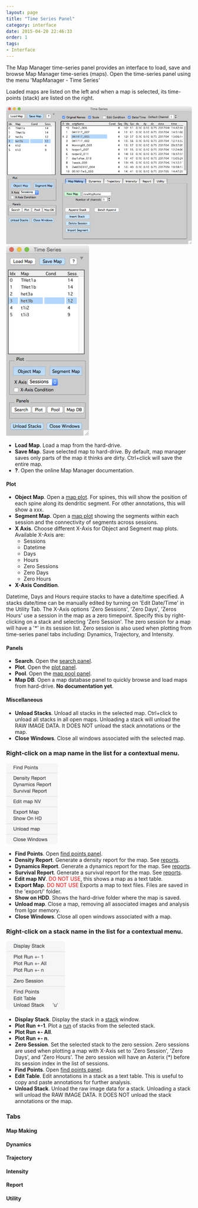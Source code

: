 ```yaml
---
layout: page
title: "Time Series Panel"
category: interface
date: 2015-04-20 22:46:33
order: 1
tags:
- Interface
---
```



The Map Manager time-series panel provides an interface to load, save and browse Map Manager time-series (maps). Open the time-series panel using the menu 'MapManager - Time Series'

Loaded maps are listed on the left and when a map is selected, its time-points (stack) are listed on the right.

<IMG class="img-float-center" SRC="images/mm3/time-series/time-series-panel.png" WIDTH="700">

<IMG class="img-float-right" SRC="images/mm3/time-series/time-series-minimized.png" WIDTH="225">

 - **Load Map**. Load a map from the hard-drive. 
 - **Save Map**. Save selected map to hard-drive. By default, map manager saves only parts of the map it thinks are dirty. Ctrl+click will save the entire map.
 - **?**. Open the online Map Manager documentation.


#### Plot
 - **Object Map**. Open a [map plot][12]. For spines, this will show the position of each spine along its dendritic segment. For other annotations, this will show a xxx.
 - **Segment Map**. Open a [map plot][12] showing the segments within each session and the connectivity of segments across sessions.
 - **X Axis**. Choose different X-Axis for Object and Segment map plots. Available X-Axis are:
    - Sessions 
    - Datetime
    - Days
    - Hours
    - Zero Sessions
    - Zero Days
    - Zero Hours
 - **X-Axis Condition**.
    
Datetime, Days and Hours require stacks to have a date/time specified. A stacks date/time can be manually edited by turning on 'Edit Date/Time' in the Utility Tab. The X-Axis options 'Zero Sessions', 'Zero Days', 'Zeros Hours' use a session in the map as a zero timepoint. Specify this by right-clicking on a stack and selecting 'Zero Session'. The zero session for a map will have a '*' in its session list. Zero session is also used when plotting from time-series panel tabs including: Dynamics, Trajectory, and Intensity.
    
#### Panels

 - **Search**. Open the [search panel][5].
 - **Plot**. Open the [plot panel][6].
 - **Pool**. Open the [map pool panel][16].
 - **Map DB**. Open a map database panel to quickly browse and load maps from hard-drive. **No documentation yet**.


#### Miscellaneous

 - **Unload Stacks**. Unload all stacks in the selected map. Ctrl+click to unload all stacks in all open maps. Unloading a stack will unload the RAW IMAGE DATA. It DOES NOT unload the stack annotations or the map.
 - **Close Windows**. Close all windows associated with the selected map.

### Right-click on a map name in the list for a contextual menu.

<IMG class="img-float-right" SRC="images/mm3/time-series/time-series-right-click-map.png" WIDTH="140">

 - **Find Points**. Open [find points panel][15].
 - **Density Report**. Generate a density report for the map. See [reports][17].
 - **Dynamics Report**. Generate a dynamics report for the map. See [reports][17].
 - **Survival Report**. Generate a survival report for the map. See [reports][17].
 - **Edit map NV**. <span style="color:red">DO NOT USE</span>, this shows a map as a text table.
 - **Export Map**. <span style="color:red">DO NOT USE</span> Exports a map to text files. Files are saved in the 'export/' folder.
 - **Show on HDD**. Shows the hard-drive folder where the map is saved.
 - **Unload map**. Close a map, removing all associated images and analysis from Igor memory.
 - **Close Windows**. Close all open windows associated with a map.

### Right-click on a stack name in the list for a contextual menu.

<IMG class="img-float-right" SRC="images/mm3/time-series/time-series-right-click-stack.png" WIDTH="160">

 - **Display Stack**. Display the stack in a [stack][2] window.
 - **Plot Run +-1**. Plot a [run][11] of stacks from the selected stack.
 - **Plot Run +- All**.
 - **Plot Run +- n**.
 - **Zero Session**. Set the selected stack to the zero session. Zero sessions are used when plotting a map with X-Axis set to 'Zero Session', 'Zero Days', and 'Zero Hours'. The zero session will have an Asterix (\*) before its session index in the list of sessions.
 - **Find Points**. Open [find points panel][15].
 - **Edit Table**. Edit annotations in a stack as a text table. This is useful to copy and paste annotations for further analysis.
 - **Unload Stack**. Unload the raw image data for a stack. Unloading a stack will unload the RAW IMAGE DATA. It DOES NOT unload the stack annotations or the map.
 

### Tabs

#### Map Making

#### Dynamics

#### Trajectory

#### Intensity

#### Report

#### Utility

<div class="print-page-break"></div>


[1]: stack-browser
[2]: stack
[3]: user-files
[4]: annotating-a-stack
[5]: search-panel
[6]: plot-panel
[7]: stackdb-options-panel
[8]: contrast-panel
[9]: stack-browser
[10]: hdd-paths
[11]: run-plot
[12]: map-plot
[13]: making-a-map
[14]: scale-panel
[15]: find-points-panel
[16]: map-pool
[17]: reports

<div class="print-page-break"></div>
